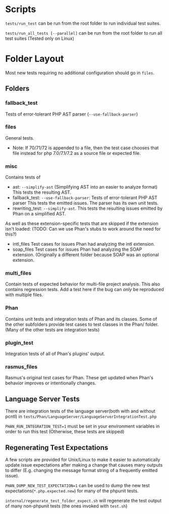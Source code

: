 Scripts
=======

`tests/run_test` can be run from the root folder to run individual test suites.

`tests/run_all_tests [--parallel]` can be run from the root folder to run all test suites (Tested only on Linux)

Folder Layout
=============

Most new tests requiring no additional configuration should go in `files`.

Folders
-------

### fallback\_test

Tests of error-tolerant PHP AST parser (`--use-fallback-parser`)

### files

General tests.

- Note: If 70/71/72 is appended to a file,
  then the test case chooses that file instead for php 7.0/7.1/7.2
  as a source file or expected file.

### misc

Contains tests of

- ast: `--simplify-ast` (Simplifying AST into an easier to analyze format)
  This tests the resulting AST.
- fallback\_test: `--use-fallback-parser`: Tests of error-tolerant PHP AST parser
  This tests the emitted issues. The parser has its own unit tests.
- rewriting\_test: `--simplify-ast`. This tests the resulting issues emitted by Phan on a simplified AST.

As well as these extension-specific tests that are skipped if the extension isn't loaded:
(TODO: Can we use Phan's stubs to work around the need for this?)

- intl\_files Test cases for issues Phan had analyzing the intl extension.
- soap\_files Test cases for issues Phan had analyzing the SOAP extension.
  (Originally a different folder because SOAP was an optional extension.

### multi\_files

Contain tests of expected behavior for multi-file project analysis.
This also contains regression tests.
Add a test here if the bug can *only* be reproduced with multiple files.

### Phan

Contains unit tests and integration tests of Phan and its classes.
Some of the other subfolders provide test cases to test classes in the Phan/ folder.
(Many of the other tests are integration tests)

### plugin\_test

Integration tests of all of Phan's plugins' output.

### rasmus\_files

Rasmus's original test cases for Phan.
These get updated when Phan's behavior improves or intentionally changes.

Language Server Tests
---------------------

There are integration tests of the language server(both with and without pcntl) in `tests/Phan/LanguageServer/LanguageServerIntegrationTest.php`

`PHAN_RUN_INTEGRATION_TEST=1` must be set in your environment variables in order to run this test (Otherwise, these tests are skipped)

Regenerating Test Expectations
------------------------------

A few scripts are provided for Unix/Linux to make it easier to automatically update issue expectations after making a change that
causes many outputs to differ (E.g. changing the message format string of a frequently emitted issue).

`PHAN_DUMP_NEW_TEST_EXPECTATION=1` can be used to dump the new test expectations(`*.php.expected.new`)  for many of the phpunit tests.

`internal/regenerate_test_folder_expect.sh` will regenerate the test output of many non-phpunit tests (the ones invoked with `test.sh`)

